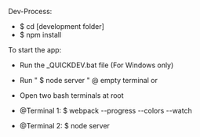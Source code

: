Dev-Process:

* $ cd [development folder]
* $ npm install

To start the app:
* Run the _QUICKDEV.bat file (For Windows only)
* Run " $ node server " @ empty terminal
or

* Open two bash terminals at root
* @Terminal 1:
  $ webpack --progress --colors --watch

* @Terminal 2:
  $ node server
